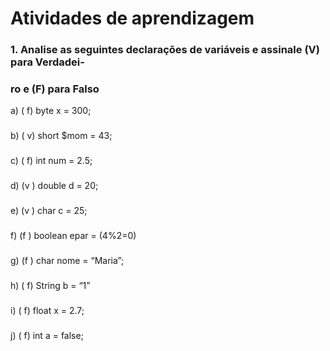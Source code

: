 # Atividades de aprendizagem

### 1. Analise as seguintes declarações de variáveis e assinale (V) para Verdadei-
### ro e (F) para Falso 

a) ( f) byte x = 300;
###
b) ( v) short $mom = 43;
###
c) ( f) int num = 2.5;
###
d) (v ) double d = 20;
###
e) (v ) char c = 25;
###
f) (f ) boolean epar = (4%2=0)
###
g) (f ) char nome = “Maria”;
###
h) ( f) String b = “1”
###
i) ( f) float x = 2.7;
###
j) ( f) int a = false;

